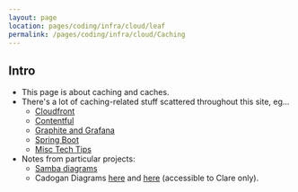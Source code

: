 ```yaml
---
layout: page
location: pages/coding/infra/cloud/leaf
permalink: /pages/coding/infra/cloud/Caching
---
```


## Intro

- This page is about caching and caches.
- There's a lot of caching-related stuff scattered throughout this site, eg...
    - [Cloudfront](/pages/coding/infra/cloud/aws/CloudFront)
    - [Contentful](https://clare-wiki.herokuapp.com/pages/coding/webdev/tools/Contentful)
    - [Graphite and Grafana](https://clare-wiki.herokuapp.com/pages/coding/infra/o11y/Graphite-and-Grafana)
    - [Spring Boot](https://clare-wiki.herokuapp.com/pages/coding/tools/Spring-Boot)
    - [Misc Tech Tips](https://clare-wiki.herokuapp.com/pages/organising/tips/tech/Misc-Tech-Tips)
- Notes from particular projects:
    - [Samba diagrams](https://github.com/claresudbery/clare-tech/blob/master/notes/clients/samba/useful-samba-links.md)
    - Cadogan Diagrams [here](https://drive.google.com/drive/folders/1Jbbb7dMx1OWGrB3cWOeTcCSKlUHV4Vnj) and [here](https://drive.google.com/drive/folders/1Jbbb7dMx1OWGrB3cWOeTcCSKlUHV4Vnj) (accessible to Clare only).


